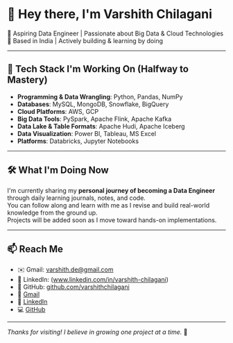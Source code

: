 # 👋 Hey there, I'm Varshith Chilagani

🎯 Aspiring Data Engineer | Passionate about Big Data & Cloud Technologies  
📍 Based in India | Actively building & learning by doing

---

## 🚀 Tech Stack I'm Working On (Halfway to Mastery)

- **Programming & Data Wrangling**: Python, Pandas, NumPy  
- **Databases**: MySQL, MongoDB, Snowflake, BigQuery  
- **Cloud Platforms**: AWS, GCP  
- **Big Data Tools**: PySpark, Apache Flink, Apache Kafka  
- **Data Lake & Table Formats**: Apache Hudi, Apache Iceberg  
- **Data Visualization**: Power BI, Tableau, MS Excel  
- **Platforms**: Databricks, Jupyter Notebooks

---

## 🛠️ What I'm Doing Now

I'm currently sharing my **personal journey of becoming a Data Engineer** through daily learning journals, notes, and code.  
You can follow along and learn with me as I revise and build real-world knowledge from the ground up.  
Projects will be added soon as I move toward hands-on implementations.

---

## 📫 Reach Me

- ✉️ Gmail: varshith.de@gmail.com  
- 🔗 LinkedIn: (www.linkedin.com/in/varshith-chilagani)  
- 🧠 GitHub: [github.com/varshithchilagani](https://github.com/varshithchilagani)
- 📧 [Gmail](mailto:varshith.de@gmail.com)  
- 🔗 [LinkedIn](https://linkedin.com/in/www.linkedin.com/in/varshith-chilagani)  
- 💻 [GitHub](https://github.com/varshithchilagani)


---

_Thanks for visiting! I believe in growing one project at a time._ 🙌
